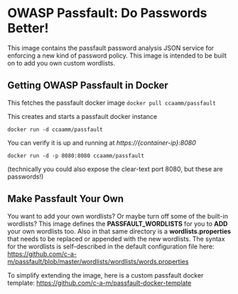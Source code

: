 # OWASP Passfault: Do Passwords Better!

This image contains the passfault password analysis JSON service for enforcing a new kind of password policy.  This image is intended to be built on to add you own custom wordlists.

## Getting OWASP Passfault in Docker
This fetches the passfault docker image
`docker pull ccaamm/passfault`

This creates and starts a passfault docker instance

`docker run -d ccaamm/passfault`

You can verify it is up and running at *https://{container-ip}:8080*

`docker run -d -p 8080:8080 ccaamm/passfault`

(technically you could also expose the clear-text port 8080, but these are passwords!)

## Make Passfault Your Own

You want to add your own wordlists? Or maybe turn off some of the built-in wordlists? This image defines the __PASSFAULT_WORDLISTS__ for you to __ADD__ your own wordlists too.  Also in that same directory is a __wordlists.properties__ that needs to be replaced or appended with the new wordlists.  The syntax for the wordlists is self-described in the default configuration file here: https://github.com/c-a-m/passfault/blob/master/wordlists/wordlists/words.properties

To simplify extending the image, here is a custom passfault docker template: https://github.com/c-a-m/passfault-docker-template

